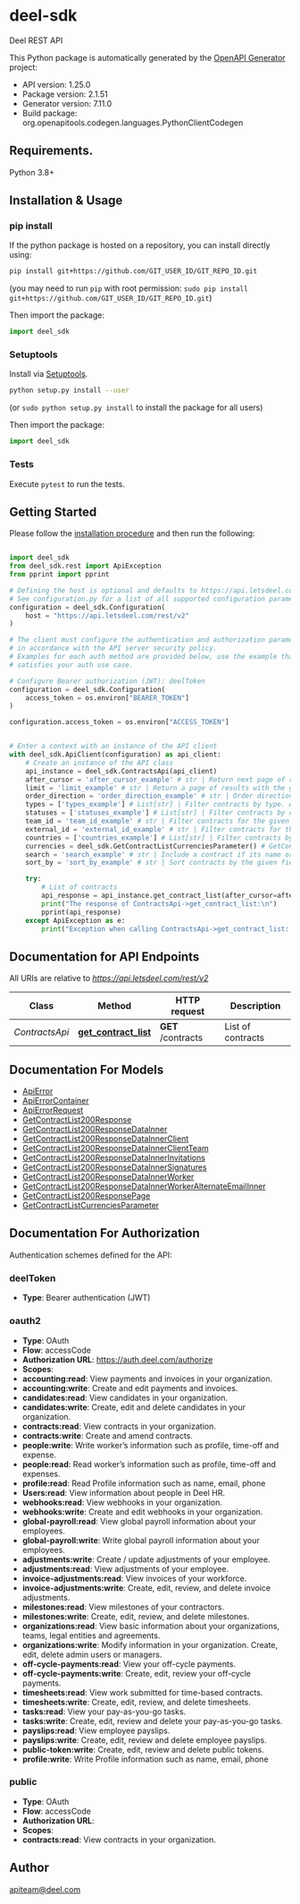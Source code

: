 # deel-sdk
Deel REST API

This Python package is automatically generated by the [OpenAPI Generator](https://openapi-generator.tech) project:

- API version: 1.25.0
- Package version: 2.1.51
- Generator version: 7.11.0
- Build package: org.openapitools.codegen.languages.PythonClientCodegen

## Requirements.

Python 3.8+

## Installation & Usage
### pip install

If the python package is hosted on a repository, you can install directly using:

```sh
pip install git+https://github.com/GIT_USER_ID/GIT_REPO_ID.git
```
(you may need to run `pip` with root permission: `sudo pip install git+https://github.com/GIT_USER_ID/GIT_REPO_ID.git`)

Then import the package:
```python
import deel_sdk
```

### Setuptools

Install via [Setuptools](http://pypi.python.org/pypi/setuptools).

```sh
python setup.py install --user
```
(or `sudo python setup.py install` to install the package for all users)

Then import the package:
```python
import deel_sdk
```

### Tests

Execute `pytest` to run the tests.

## Getting Started

Please follow the [installation procedure](#installation--usage) and then run the following:

```python

import deel_sdk
from deel_sdk.rest import ApiException
from pprint import pprint

# Defining the host is optional and defaults to https://api.letsdeel.com/rest/v2
# See configuration.py for a list of all supported configuration parameters.
configuration = deel_sdk.Configuration(
    host = "https://api.letsdeel.com/rest/v2"
)

# The client must configure the authentication and authorization parameters
# in accordance with the API server security policy.
# Examples for each auth method are provided below, use the example that
# satisfies your auth use case.

# Configure Bearer authorization (JWT): deelToken
configuration = deel_sdk.Configuration(
    access_token = os.environ["BEARER_TOKEN"]
)

configuration.access_token = os.environ["ACCESS_TOKEN"]


# Enter a context with an instance of the API client
with deel_sdk.ApiClient(configuration) as api_client:
    # Create an instance of the API class
    api_instance = deel_sdk.ContractsApi(api_client)
    after_cursor = 'after_cursor_example' # str | Return next page of results after the given cursor. (optional)
    limit = 'limit_example' # str | Return a page of results with the given number of records. (optional)
    order_direction = 'order_direction_example' # str | Order direction of results; ascending or descending. (optional)
    types = ['types_example'] # List[str] | Filter contracts by type. A contract is included in the results if its type is in this list. (optional)
    statuses = ['statuses_example'] # List[str] | Filter contracts by current status. A contract is included in the results if its status is in this list. (optional)
    team_id = 'team_id_example' # str | Filter contracts for the given team ID. NOTE: All query parameters are technically strings or arrays of strings. (optional)
    external_id = 'external_id_example' # str | Filter contracts for the given external ID. (optional)
    countries = ['countries_example'] # List[str] | Filter contracts by country codes. (optional)
    currencies = deel_sdk.GetContractListCurrenciesParameter() # GetContractListCurrenciesParameter | Filter contracts by currency codes. (optional)
    search = 'search_example' # str | Include a contract if its name or the contractor's name contains the given search term. (optional)
    sort_by = 'sort_by_example' # str | Sort contracts by the given field name. (optional)

    try:
        # List of contracts
        api_response = api_instance.get_contract_list(after_cursor=after_cursor, limit=limit, order_direction=order_direction, types=types, statuses=statuses, team_id=team_id, external_id=external_id, countries=countries, currencies=currencies, search=search, sort_by=sort_by)
        print("The response of ContractsApi->get_contract_list:\n")
        pprint(api_response)
    except ApiException as e:
        print("Exception when calling ContractsApi->get_contract_list: %s\n" % e)

```

## Documentation for API Endpoints

All URIs are relative to *https://api.letsdeel.com/rest/v2*

Class | Method | HTTP request | Description
------------ | ------------- | ------------- | -------------
*ContractsApi* | [**get_contract_list**](docs/ContractsApi.md#get_contract_list) | **GET** /contracts | List of contracts


## Documentation For Models

 - [ApiError](docs/ApiError.md)
 - [ApiErrorContainer](docs/ApiErrorContainer.md)
 - [ApiErrorRequest](docs/ApiErrorRequest.md)
 - [GetContractList200Response](docs/GetContractList200Response.md)
 - [GetContractList200ResponseDataInner](docs/GetContractList200ResponseDataInner.md)
 - [GetContractList200ResponseDataInnerClient](docs/GetContractList200ResponseDataInnerClient.md)
 - [GetContractList200ResponseDataInnerClientTeam](docs/GetContractList200ResponseDataInnerClientTeam.md)
 - [GetContractList200ResponseDataInnerInvitations](docs/GetContractList200ResponseDataInnerInvitations.md)
 - [GetContractList200ResponseDataInnerSignatures](docs/GetContractList200ResponseDataInnerSignatures.md)
 - [GetContractList200ResponseDataInnerWorker](docs/GetContractList200ResponseDataInnerWorker.md)
 - [GetContractList200ResponseDataInnerWorkerAlternateEmailInner](docs/GetContractList200ResponseDataInnerWorkerAlternateEmailInner.md)
 - [GetContractList200ResponsePage](docs/GetContractList200ResponsePage.md)
 - [GetContractListCurrenciesParameter](docs/GetContractListCurrenciesParameter.md)


<a id="documentation-for-authorization"></a>
## Documentation For Authorization


Authentication schemes defined for the API:
<a id="deelToken"></a>
### deelToken

- **Type**: Bearer authentication (JWT)

<a id="oauth2"></a>
### oauth2

- **Type**: OAuth
- **Flow**: accessCode
- **Authorization URL**: https://auth.deel.com/authorize
- **Scopes**: 
 - **accounting:read**: View payments and invoices in your organization.
 - **accounting:write**: Create and edit payments and invoices.
 - **candidates:read**: View candidates in your organization.
 - **candidates:write**: Create, edit and delete candidates in your organization.
 - **contracts:read**: View contracts in your organization.
 - **contracts:write**: Create and amend contracts.
 - **people:write**: Write worker’s information such as profile, time-off and expense.
 - **people:read**: Read worker’s information such as profile, time-off and expenses.
 - **profile:read**: Read Profile information such as name, email, phone
 - **Users:read**: View information about people in Deel HR.
 - **webhooks:read**: View webhooks in your organization.
 - **webhooks:write**: Create and edit webhooks in your organization.
 - **global-payroll:read**: View global payroll information about your employees.
 - **global-payroll:write**: Write global payroll information about your employees.
 - **adjustments:write**: Create / update adjustments of your employee.
 - **adjustments:read**: View adjustments of your employee.
 - **invoice-adjustments:read**: View invoices of your workforce.
 - **invoice-adjustments:write**: Create, edit, review, and delete invoice adjustments.
 - **milestones:read**: View milestones of your contractors.
 - **milestones:write**: Create, edit, review, and delete milestones.
 - **organizations:read**: View basic information about your organizations, teams, legal entities and agreements.
 - **organizations:write**: Modify information in your organization. Create, edit, delete admin users or managers.
 - **off-cycle-payments:read**: View your off-cycle payments.
 - **off-cycle-payments:write**: Create, edit, review your off-cycle payments.
 - **timesheets:read**: View work submitted for time-based contracts.
 - **timesheets:write**: Create, edit, review, and delete timesheets.
 - **tasks:read**: View your pay-as-you-go tasks.
 - **tasks:write**: Create, edit, review and delete your pay-as-you-go tasks.
 - **payslips:read**: View employee payslips.
 - **payslips:write**: Create, edit, review and delete employee payslips.
 - **public-token:write**: Create, edit, review and delete public tokens.
 - **profile:write**: Write Profile information such as name, email, phone

<a id="public"></a>
### public

- **Type**: OAuth
- **Flow**: accessCode
- **Authorization URL**: 
- **Scopes**: 
 - **contracts:read**: View contracts in your organization.


## Author

apiteam@deel.com



